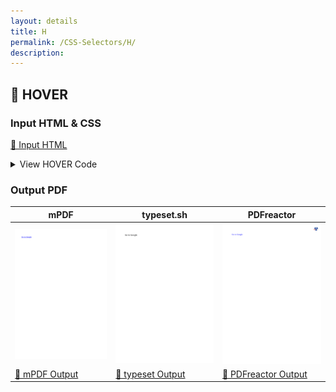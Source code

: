 ```yaml
---
layout: details
title: H
permalink: /CSS-Selectors/H/
description: 
---
```




## 🔬 HOVER

### Input HTML & CSS

[📄 Input HTML](https://raw.githubusercontent.com/azettl/compare.html2pdf.tools/master//html/CSS%20Selectors/H/hover.html)

<details>
    <summary>
        View HOVER Code
    </summary>
    <pre><code class="hljs xml"><span class="hljs-meta">&lt;!DOCTYPE <span class="hljs-meta-keyword">html</span>&gt;</span>
<span class="hljs-comment">&lt;!-- Sample from https://css-tricks.com/almanac/selectors/h/hover/ --&gt;</span>
<span class="hljs-tag">&lt;<span class="hljs-name">html</span> <span class="hljs-attr">lang</span>=<span class="hljs-string">"en"</span>&gt;</span>
    <span class="hljs-tag">&lt;<span class="hljs-name">head</span>&gt;</span>
        <span class="hljs-tag">&lt;<span class="hljs-name">style</span>&gt;</span><span class="css">
        <span class="hljs-selector-tag">a</span><span class="hljs-selector-pseudo">:hover</span> {
  <span class="hljs-attribute">color</span>: green;
  <span class="hljs-attribute">text-decoration</span>: underline overline;
}
        </span><span class="hljs-tag">&lt;/<span class="hljs-name">style</span>&gt;</span>
    <span class="hljs-tag">&lt;/<span class="hljs-name">head</span>&gt;</span>
    <span class="hljs-tag">&lt;<span class="hljs-name">body</span>&gt;</span>
        <span class="hljs-tag">&lt;<span class="hljs-name">a</span> <span class="hljs-attr">href</span>=<span class="hljs-string">"https://google.com"</span>&gt;</span>Go to Google<span class="hljs-tag">&lt;/<span class="hljs-name">a</span>&gt;</span>
    <span class="hljs-tag">&lt;/<span class="hljs-name">body</span>&gt;</span>
<span class="hljs-tag">&lt;/<span class="hljs-name">html</span>&gt;</span></code><button class='button-code-copy'>📋 Copy Code</button></pre>
</details>

### Output PDF

| mPDF | typeset.sh | PDFreactor |
|---------|---------|---------|
| ![mPDF Preview](mpdf__html_CSS_Selectors_H_hover.html.png) | ![typeset Preview](typeset__html_CSS_Selectors_H_hover.html.png) | ![PDFreactor Preview](pdfreactor__html_CSS_Selectors_H_hover.html.png) |
| [📕 mPDF Output](mpdf__html_CSS_Selectors_H_hover.html.pdf) | [📕 typeset Output](typeset__html_CSS_Selectors_H_hover.html.pdf) | [📕 PDFreactor Output](pdfreactor__html_CSS_Selectors_H_hover.html.pdf) |


